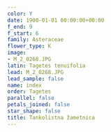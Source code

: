 ```yaml
---
color: Y
date: 1900-01-01 00:00:00+00:00
f_end: 9
f_start: 6
family: Asteraceae
flower_type: K
image:
- M_2_0268.JPG
latin: Tagetes tenuifolia
lead: M_2_0268.JPG
lead_sample: false
name: index
order: Tagetes
parallel: false
petals_joined: false
star_shape: false
title: Tankolistna žametnica
---
```


